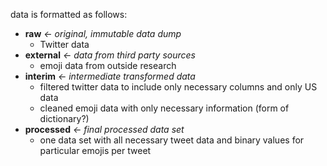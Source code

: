 data is formatted as follows:
- **raw**  *<- original, immutable data dump*
  - Twitter data
- **external**  *<- data from third party sources*
  - emoji data from outside research
- **interim**  *<- intermediate transformed data*
  - filtered twitter data to include only necessary columns and only US data
  - cleaned emoji data with only necessary information (form of dictionary?)
- **processed**  *<- final processed data set*
  - one data set with all necessary tweet data and binary values for particular emojis per tweet
